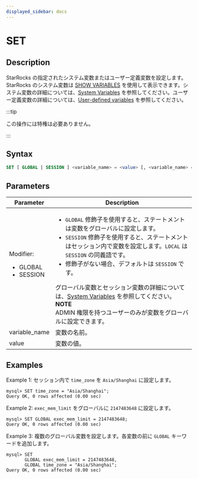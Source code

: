 ```yaml
---
displayed_sidebar: docs
---
```


# SET

## Description

StarRocks の指定されたシステム変数またはユーザー定義変数を設定します。StarRocks のシステム変数は [SHOW VARIABLES](./SHOW_VARIABLES.md) を使用して表示できます。システム変数の詳細については、[System Variables](../../../System_variable.md) を参照してください。ユーザー定義変数の詳細については、[User-defined variables](../../../user_defined_variables.md) を参照してください。

:::tip

この操作には特権は必要ありません。

:::

## Syntax

```SQL
SET [ GLOBAL | SESSION ] <variable_name> = <value> [, <variable_name> = <value>] ...
```

## Parameters

| **Parameter**          | **Description**                                              |
| ---------------------- | ------------------------------------------------------------ |
| Modifier:<ul><li>GLOBAL</li><li>SESSION</li></ul> | <ul><li>`GLOBAL` 修飾子を使用すると、ステートメントは変数をグローバルに設定します。</li><li>`SESSION` 修飾子を使用すると、ステートメントはセッション内で変数を設定します。`LOCAL` は `SESSION` の同義語です。</li><li>修飾子がない場合、デフォルトは `SESSION` です。</li></ul>グローバル変数とセッション変数の詳細については、[System Variables](../../../System_variable.md) を参照してください。<br/>**NOTE**<br/>ADMIN 権限を持つユーザーのみが変数をグローバルに設定できます。 |
| variable_name          | 変数の名前。                                    |
| value                  | 変数の値。                                   |

## Examples

Example 1: セッション内で `time_zone` を `Asia/Shanghai` に設定します。

```Plain
mysql> SET time_zone = "Asia/Shanghai";
Query OK, 0 rows affected (0.00 sec)
```

Example 2: `exec_mem_limit` をグローバルに `2147483648` に設定します。

```Plain
mysql> SET GLOBAL exec_mem_limit = 2147483648;
Query OK, 0 rows affected (0.00 sec)
```

Example 3: 複数のグローバル変数を設定します。各変数の前に `GLOBAL` キーワードを追加します。

```Plain
mysql> SET 
       GLOBAL exec_mem_limit = 2147483648,
       GLOBAL time_zone = "Asia/Shanghai";
Query OK, 0 rows affected (0.00 sec)
```